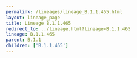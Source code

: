 ```yaml
---
permalink: /lineages/lineage_B.1.1.465.html
layout: lineage_page
title: Lineage B.1.1.465
redirect_to: ../lineage.html?lineage=B.1.1.465
lineage: B.1.1.465
parent: B.1.1
children: ['B.1.1.465']
---
```

